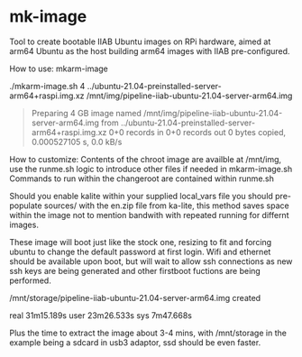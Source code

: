 # mk-image
Tool to create bootable IIAB Ubuntu images on RPi hardware, aimed at arm64 Ubuntu as the host building arm64 images with IIAB pre-configured.

How to use:
mkarm-image <size of image in GB> <path to downloaded.img.xz> <path to place the product and name of image>

./mkarm-image.sh 4 ../ubuntu-21.04-preinstalled-server-arm64+raspi.img.xz /mnt/img/pipeline-iiab-ubuntu-21.04-server-arm64.img

>Preparing 4 GB image named /mnt/img/pipeline-iiab-ubuntu-21.04-server-arm64.img from ../ubuntu-21.04-preinstalled-server-arm64+raspi.img.xz
0+0 records in
0+0 records out
0 bytes copied, 0.000527105 s, 0.0 kB/s

How to customize:
Contents of the chroot image are availble at /mnt/img, use the runme.sh logic to introduce other files if needed in mkarm-image.sh 
Commands to run within the changeroot are contained within runme.sh

Should you enable kalite within your supplied local_vars file you should pre-populate sources/ with the en.zip file from ka-lite, this method saves space within the image not to mention bandwith with repeated running for differnt images.

These image will boot just like the stock one, resizing to fit and forcing ubuntu to change the default password at first login. Wifi and ethernet should be available upon boot, but will wait to allow ssh connections as new ssh keys are being generated and other firstboot fuctions are being performed.

/mnt/storage/pipeline-iiab-ubuntu-21.04-server-arm64.img created

real	31m15.189s
user	23m26.533s
sys	7m47.668s

Plus the time to extract the image about 3-4 mins, with /mnt/storage in the example being a sdcard in usb3 adaptor, ssd should be even faster.  
